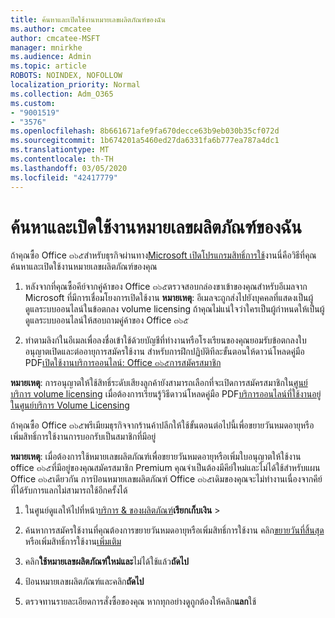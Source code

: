 ```yaml
---
title: ค้นหาและเปิดใช้งานหมายเลขผลิตภัณฑ์ของฉัน
ms.author: cmcatee
author: cmcatee-MSFT
manager: mnirkhe
ms.audience: Admin
ms.topic: article
ROBOTS: NOINDEX, NOFOLLOW
localization_priority: Normal
ms.collection: Adm_O365
ms.custom:
- "9001519"
- "3576"
ms.openlocfilehash: 8b661671afe9fa670decce63b9eb030b35cf072d
ms.sourcegitcommit: 1b674201a5460ed27da6331fa6b777ea787a4dc1
ms.translationtype: MT
ms.contentlocale: th-TH
ms.lasthandoff: 03/05/2020
ms.locfileid: "42417779"
---
```

# <a name="find-and-activate-my-product-key"></a>ค้นหาและเปิดใช้งานหมายเลขผลิตภัณฑ์ของฉัน

ถ้าคุณซื้อ Office ๓๖๕สำหรับธุรกิจผ่านทาง[Microsoft เปิดโปรแกรมสิทธิ์การใช้](https://go.microsoft.com/fwlink/p/?LinkID=613298)งานนี่คือวิธีที่คุณค้นหาและเปิดใช้งานหมายเลขผลิตภัณฑ์ของคุณ

1. หลังจากที่คุณซื้อคีย์จากคู่ค้าของ Office ๓๖๕ตรวจสอบกล่องขาเข้าของคุณสำหรับอีเมลจาก Microsoft ที่มีการเชื่อมโยงการเปิดใช้งาน  **หมายเหตุ**: อีเมลจะถูกส่งไปยังบุคคลที่แสดงเป็นผู้ดูแลระบบออนไลน์ในข้อตกลง volume licensing  ถ้าคุณไม่แน่ใจว่าใครเป็นผู้กำหนดให้เป็นผู้ดูแลระบบออนไลน์ให้สอบถามคู่ค้าของ Office ๓๖๕

2. ทำตามลิงก์ในอีเมลเพื่อลงชื่อเข้าใช้ด้วยบัญชีที่ทำงานหรือโรงเรียนของคุณยอมรับข้อตกลงใบอนุญาตเปิดและต่ออายุการสมัครใช้งาน  สำหรับการฝึกปฏิบัติทีละขั้นตอนให้ดาวน์โหลดคู่มือ PDF[เปิดใช้งานบริการออนไลน์: Office ๓๖๕การสมัครสมาชิก](https://go.microsoft.com/fwlink/p/?LinkId=618100) 

**หมายเหตุ**: การอนุญาตให้ใช้สิทธิ์ระดับเสียงลูกค้ายังสามารถเลือกที่จะเปิดการสมัครสมาชิกใน[ศูนย์บริการ volume licensing](https://go.microsoft.com/fwlink/p/?LinkID=282016)  เมื่อต้องการเรียนรู้วิธีดาวน์โหลดคู่มือ PDF[บริการออนไลน์ที่ใช้งานอยู่ในศูนย์บริการ Volume Licensing](https://go.microsoft.com/fwlink/p/?LinkId=618096)

ถ้าคุณซื้อ Office ๓๖๕พรีเมียมธุรกิจจากร้านค้าปลีกให้ใช้ขั้นตอนต่อไปนี้เพื่อขยายวันหมดอายุหรือเพิ่มสิทธิ์การใช้งานการบอกรับเป็นสมาชิกที่มีอยู่

**หมายเหตุ**: เมื่อต้องการใช้หมายเลขผลิตภัณฑ์เพื่อขยายวันหมดอายุหรือเพิ่มใบอนุญาตให้ใช้งาน office ๓๖๕ที่มีอยู่ของคุณสมัครสมาชิก Premium คุณจำเป็นต้องมีคีย์ใหม่และไม่ได้ใช้สำหรับแผน Office ๓๖๕เดียวกัน  การป้อนหมายเลขผลิตภัณฑ์ Office ๓๖๕เดิมของคุณจะไม่ทำงานเนื่องจากคีย์ที่ได้รับการแลกไม่สามารถใช้อีกครั้งได้

1. ในศูนย์ดูแลให้ไปที่หน้า[บริการ & ของผลิตภัณฑ์](https://go.microsoft.com/fwlink/p/?linkid=842054)**เรียกเก็บเงิน** > 

2. ค้นหาการสมัครใช้งานที่คุณต้องการขยายวันหมดอายุหรือเพิ่มสิทธิ์การใช้งาน  คลิก[ขยายวันที่สิ้นสุด](https://go.microsoft.com/fwlink/p/?linkid=842054)หรือเพิ่มสิทธิ์การใช้งาน[เพิ่มเติม](https://go.microsoft.com/fwlink/p/?linkid=842054)

3. คลิก**ใช้หมายเลขผลิตภัณฑ์ใหม่และ**ไม่ได้ใช้แล้ว**ถัดไป**

4. ป้อนหมายเลขผลิตภัณฑ์และคลิก**ถัดไป**

5. ตรวจทานรายละเอียดการสั่งซื้อของคุณ  หากทุกอย่างดูถูกต้องให้คลิก**แลก**ใช้
